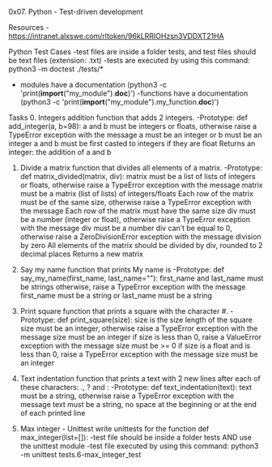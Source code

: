 0x07. Python - Test-driven development

Resources
-https://intranet.alxswe.com/rltoken/96kLRRIOHzsn3VDDXT21HA

Python Test Cases
-test files are inside a folder tests, and test files should be text files (extension: .txt)
-tests are executed by using this command: python3 -m doctest ./tests/*
-  modules have a documentation (python3 -c 'print(__import__("my_module").__doc__)')
-functions have a documentation (python3 -c 'print(__import__("my_module").my_function.__doc__)')


Tasks
0. Integers addition
function that adds 2 integers.
-Prototype: def add_integer(a, b=98):
a and b must be integers or floats, otherwise raise a TypeError exception with the message a must be an integer or b must be an integer
a and b must be first casted to integers if they are float
Returns an integer: the addition of a and b

1. Divide a matrix
 function that divides all elements of a matrix.
-Prototype: def matrix_divided(matrix, div):
matrix must be a list of lists of integers or floats, otherwise raise a TypeError exception with the message matrix must be a matrix (list of lists) of integers/floats
Each row of the matrix must be of the same size, otherwise raise a TypeError exception with the message Each row of the matrix must have the same size
div must be a number (integer or float), otherwise raise a TypeError exception with the message div must be a number
div can’t be equal to 0, otherwise raise a ZeroDivisionError exception with the message division by zero
All elements of the matrix should be divided by div, rounded to 2 decimal places
Returns a new matrix

2. Say my name
 function that prints My name is <first name> <last name>
-Prototype: def say_my_name(first_name, last_name=""):
first_name and last_name must be strings otherwise, raise a TypeError exception with the message first_name must be a string or last_name must be a string

3. Print square
 function that prints a square with the character #.
-Prototype: def print_square(size):
size is the size length of the square
size must be an integer, otherwise raise a TypeError exception with the message size must be an integer
if size is less than 0, raise a ValueError exception with the message size must be >= 0
if size is a float and is less than 0, raise a TypeError exception with the message size must be an integer

4. Text indentation
 function that prints a text with 2 new lines after each of these characters: ., ? and :
-Prototype: def text_indentation(text):
text must be a string, otherwise raise a TypeError exception with the message text must be a string, no space at the beginning or at the end of each printed line

5. Max integer - Unittest
write unittests for the function def max_integer(list=[]):
-test file should be inside a folder tests AND use the unittest module
-test file executed by using this command: python3 -m unittest tests.6-max_integer_test
